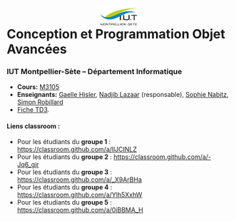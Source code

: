 # <img src="ressources/logo.jpeg" width="17%" style="margin:auto;display:block;"/> Conception et Programmation Objet Avancées 
### IUT Montpellier-Sète – Département Informatique
* **Cours:** [M3105](https://github.com/IUTInfoMontpSete-M3105/Ressources)
* **Enseignants:** [Gaelle Hisler](mailto:gaelle.Hisler@umontpellier.fr), [Nadjib Lazaar](mailto:nadjib.lazaar@umontpellier.fr) (responsable), [Sophie Nabitz](mailto:sophie.nabitz@univ-avignon.fr), [Simon Robillard](mailto:simon.robillard@umontpellier.fr) 
* [Fiche TD3](TD3.pdf).

#### Liens classroom :
* Pour les étudiants du **groupe 1** : https://classroom.github.com/a/llJCINLZ
* Pour les étudiants du **groupe 2** : https://classroom.github.com/a/-Jq6_gjr
* Pour les étudiants du **groupe 3** : https://classroom.github.com/a/_X9ArBHa
* Pour les étudiants du **groupe 4** : https://classroom.github.com/a/Ylh5XxhW
* Pour les étudiants du **groupe 5** : https://classroom.github.com/a/0iBBMA_H
